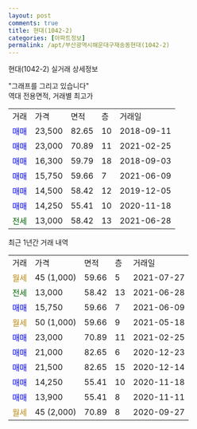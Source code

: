 ```yaml
---
layout: post
comments: true
title: 현대(1042-2)
categories: [아파트정보]
permalink: /apt/부산광역시해운대구재송동현대(1042-2)
---
```


현대(1042-2) 실거래 상세정보

<script type="text/javascript">
  google.charts.load('current', {'packages':['line', 'corechart']});
  google.charts.setOnLoadCallback(drawChart);

  function drawChart() {
    var data = new google.visualization.DataTable();
    data.addColumn('date', '거래일');
    data.addColumn('number', "매매");
    data.addColumn('number', "전세");
    data.addColumn('number', "전매");

    data.addRows([[new Date(Date.parse("2021-07-27")), null, null, null], [new Date(Date.parse("2021-06-28")), null, 13000, null], [new Date(Date.parse("2021-06-09")), 15750, null, null], [new Date(Date.parse("2021-05-18")), null, null, null], [new Date(Date.parse("2021-02-25")), 23000, null, null], [new Date(Date.parse("2020-12-23")), 21000, null, null], [new Date(Date.parse("2020-12-14")), 21500, null, null], [new Date(Date.parse("2020-11-18")), 14250, null, null], [new Date(Date.parse("2020-11-11")), 13900, null, null], [new Date(Date.parse("2020-09-27")), null, null, null]]);

    var options = {
      hAxis: {
        format: 'yyyy/MM/dd'
      },    
      lineWidth: 0,
      pointsVisible: true,    
      title: '최근 1년간 유형별 실거래가 분포',
      legend: { position: 'bottom' }
    };

    var formatter = new google.visualization.NumberFormat({pattern:'###,###'} );
    formatter.format(data, 1);
    formatter.format(data, 2);
    
    setTimeout(function() {
        var chart = new google.visualization.LineChart(document.getElementById('columnchart_material'));
        chart.draw(data, (options));
        document.getElementById('loading').style.display = 'none';
    }, 1000);
  }
</script>


<div id="loading" style="z-index:20; display: block; margin-left: 0px">"그래프를 그리고 있습니다"</div>
<div id="columnchart_material" style="width: 95%; margin-left: 0px; display: block"></div>
<!-- contents start -->
역대 전용면적, 거래별 최고가
<table class="sortable">
    <tr>
      <td>거래</td>
      <td>가격</td>
      <td>면적</td>
      <td>층</td>
      <td>거래일</td>
    </tr>
        <tr>
          <td><a style="color: blue">매매</a></td>
          <td>23,500</td>
          <td>82.65</td>
          <td>10</td>
          <td>2018-09-11</td>
        </tr>            <tr>
          <td><a style="color: blue">매매</a></td>
          <td>23,000</td>
          <td>70.89</td>
          <td>11</td>
          <td>2021-02-25</td>
        </tr>            <tr>
          <td><a style="color: blue">매매</a></td>
          <td>16,300</td>
          <td>59.79</td>
          <td>18</td>
          <td>2018-09-03</td>
        </tr>            <tr>
          <td><a style="color: blue">매매</a></td>
          <td>15,750</td>
          <td>59.66</td>
          <td>7</td>
          <td>2021-06-09</td>
        </tr>            <tr>
          <td><a style="color: blue">매매</a></td>
          <td>14,500</td>
          <td>58.42</td>
          <td>12</td>
          <td>2019-12-05</td>
        </tr>            <tr>
          <td><a style="color: blue">매매</a></td>
          <td>14,250</td>
          <td>55.41</td>
          <td>10</td>
          <td>2020-11-18</td>
        </tr>        
        <tr>
              <td><a style="color: darkgreen">전세</a></td>
              <td>13,000</td>
              <td>58.42</td>
              <td>13</td>
              <td>2021-06-28</td>
            </tr>        
    
</table>

최근 1년간 거래 내역

<table class="sortable">
    <tr>
      <td>거래</td>
      <td>가격</td>
      <td>면적</td>
      <td>층</td>
      <td>거래일</td>
    </tr>
    <tr>
      <td><a style="color: darkgoldenrod">월세</a></td>
      <td>45 (1,000)</td>
      <td>59.66</td>
      <td>5</td>
      <td>2021-07-27</td>
    </tr>          <tr>
      <td><a style="color: darkgreen">전세</a></td>
      <td>13,000</td>
      <td>58.42</td>
      <td>13</td>
      <td>2021-06-28</td>
    </tr>          <tr>
      <td><a style="color: blue">매매</a></td>
      <td>15,750</td>
      <td>59.66</td>
      <td>7</td>
      <td>2021-06-09</td>
    </tr>          <tr>
      <td><a style="color: darkgoldenrod">월세</a></td>
      <td>50 (1,000)</td>
      <td>59.66</td>
      <td>9</td>
      <td>2021-05-18</td>
    </tr>          <tr>
      <td><a style="color: blue">매매</a></td>
      <td>23,000</td>
      <td>70.89</td>
      <td>11</td>
      <td>2021-02-25</td>
    </tr>          <tr>
      <td><a style="color: blue">매매</a></td>
      <td>21,000</td>
      <td>82.65</td>
      <td>6</td>
      <td>2020-12-23</td>
    </tr>          <tr>
      <td><a style="color: blue">매매</a></td>
      <td>21,500</td>
      <td>82.65</td>
      <td>15</td>
      <td>2020-12-14</td>
    </tr>          <tr>
      <td><a style="color: blue">매매</a></td>
      <td>14,250</td>
      <td>55.41</td>
      <td>10</td>
      <td>2020-11-18</td>
    </tr>          <tr>
      <td><a style="color: blue">매매</a></td>
      <td>13,900</td>
      <td>55.41</td>
      <td>8</td>
      <td>2020-11-11</td>
    </tr>          <tr>
      <td><a style="color: darkgoldenrod">월세</a></td>
      <td>45 (2,000)</td>
      <td>70.89</td>
      <td>8</td>
      <td>2020-09-27</td>
    </tr>      </table>
<!-- contents end -->    

